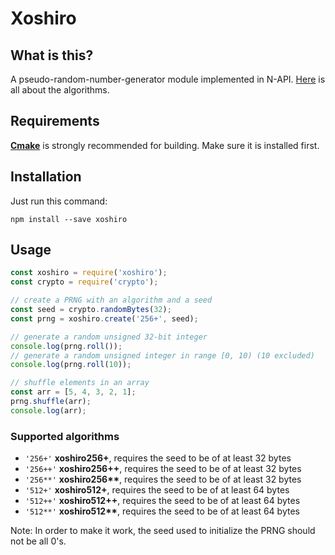 # Xoshiro

## What is this?

A pseudo-random-number-generator module implemented in N-API. [Here](http://prng.di.unimi.it/) is all about the algorithms.

## Requirements

[**Cmake**](https://cmake.org/download) is strongly recommended for building. Make sure it is installed first.

## Installation

Just run this command:

```shell script
npm install --save xoshiro
```

## Usage

```javascript
const xoshiro = require('xoshiro');
const crypto = require('crypto');

// create a PRNG with an algorithm and a seed
const seed = crypto.randomBytes(32);
const prng = xoshiro.create('256+', seed);

// generate a random unsigned 32-bit integer
console.log(prng.roll());
// generate a random unsigned integer in range [0, 10) (10 excluded)
console.log(prng.roll(10));

// shuffle elements in an array
const arr = [5, 4, 3, 2, 1];
prng.shuffle(arr);
console.log(arr);
```

### Supported algorithms

- `'256+'` __xoshiro256+__, requires the seed to be of at least 32 bytes
- `'256++'` __xoshiro256++__, requires the seed to be of at least 32 bytes
- `'256**'` __xoshiro256**__, requires the seed to be of at least 32 bytes
- `'512+'` __xoshiro512+__, requires the seed to be of at least 64 bytes
- `'512++'` __xoshiro512++__, requires the seed to be of at least 64 bytes
- `'512**'` __xoshiro512**__, requires the seed to be of at least 64 bytes

Note: In order to make it work, the seed used to initialize the PRNG should not be all 0's.
